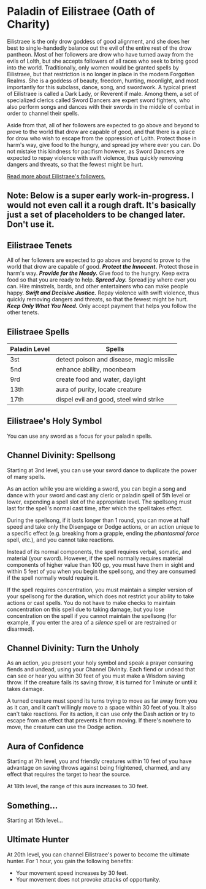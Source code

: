 # Paladin of Eilistraee (Oath of Charity)
Eilistraee is the only drow goddess of good alignment, and she does her best to single-handedly balance out the evil of the entire rest of the drow pantheon. Most of her followers are drow who have turned away from the evils of Lolth, but she accepts followers of all races who seek to bring good into the world. Traditionally, only women would be granted spells by Eilistraee, but that restriction is no longer in place in the modern Forgotten Realms. She is a goddess of beauty, freedom, hunting, moonlight, and most importantly for this subclass, dance, song, and swordwork. A typical priest of Eilistraee is called a Dark Lady, or Reverent if male. Among them, a set of specialized clerics called Sword Dancers are expert sword fighters, who also perform songs and dances with their swords in the middle of combat in order to channel their spells.

Aside from that, all of her followers are expected to go above and beyond to prove to the world that drow are capable of good, and that there is a place for drow who wish to escape from the oppression of Lolth. Protect those in harm's way, give food to the hungry, and spread joy where ever you can. Do not mistake this kindness for pacifism however, as Sword Dancers are expected to repay violence with swift violence, thus quickly removing dangers and threats, so that the fewest might be hurt.

[Read more about Eilistraee's followers.](https://forgottenrealms.fandom.com/wiki/Church_of_Eilistraee)

## Note: Below is a super early work-in-progress. I would not even call it a rough draft. It's basically just a set of placeholders to be changed later. Don't use it.

## Eilistraee Tenets
All of her followers are expected to go above and beyond to prove to the world that drow are capable of good.
***Protect the Innocent.*** Protect those in harm's way.
***Provide for the Needy.*** Give food to the hungry. Keep extra food so that you are ready to help.
***Spread Joy.*** Spread joy where ever you can. Hire minstrels, bards, and other entertainers who can make people happy.
***Swift and Decisive Justice.*** Repay violence with swift violence, thus quickly removing dangers and threats, so that the fewest might be hurt.
***Keep Only What You Need.*** Only accept payment that helps you follow the other tenets.

## Eilistraee Spells
Paladin Level | Spells
------------- | ------
3st | detect poison and disease, magic missile
5nd | enhance ability, moonbeam
9rd | create food and water, daylight
13th | aura of purity, locate creature
17th | dispel evil and good, steel wind strike

## Eilistraee's Holy Symbol
You can use any sword as a focus for your paladin spells.

## Channel Divinity: Spellsong
Starting at 3nd level, you can use your sword dance to duplicate the power of many spells.

As an action while you are wielding a sword, you can begin a song and dance with your sword and cast any cleric or paladin spell of 5th level or lower, expending a spell slot of the appropriate level. The spellsong must last for the spell's normal cast time, after which the spell takes effect.

During the spellsong, if it lasts longer than 1 round, you can move at half speed and take only the Disengage or Dodge actions, or an action unique to a specific effect (e.g. breaking from a grapple, ending the *phantasmal force* spell, etc.), and you cannot take reactions.

Instead of its normal components, the spell requires verbal, somatic, and material (your sword). However, if the spell normally requires material components of higher value than 100 gp, you must have them in sight and within 5 feet of you when you begin the spellsong, and they are consumed if the spell normally would require it.

If the spell requires concentration, you must maintain a simpler version of your spellsong for the duration, which does not restrict your ability to take actions or cast spells. You do not have to make checks to maintain concentration on this spell due to taking damage, but you lose concentration on the spell if you cannot maintain the spellsong (for example, if you enter the area of a *silence* spell or are restrained or disarmed).

## Channel Divinity: Turn the Unholy
As an action, you present your holy symbol and speak a prayer censuring fiends and undead, using your Channel Divinity. Each fiend or undead that can see or hear you within 30 feet of you must make a Wisdom saving throw. If the creature fails its saving throw, it is turned for 1 minute or until it takes damage.

A turned creature must spend its turns trying to move as far away from you as it can, and it can't willingly move to a space within 30 feet of you. It also can't take reactions. For its action, it can use only the Dash action or try to escape from an effect that prevents it from moving. If there's nowhere to move, the creature can use the Dodge action.

## Aura of Confidence
Starting at 7th level, you and friendly creatures within 10 feet of you have advantage on saving throws against being frightened, charmed, and any effect that requires the target to hear the source.

At 18th level, the range of this aura increases to 30 feet.

## Something...
Starting at 15th level...

## Ultimate Hunter
At 20th level, you can channel Eilistraee's power to become the ultimate hunter. For 1 hour, you gain the following benefits:
- Your movement speed increases by 30 feet.
- Your movement does not provoke attacks of opportunity.
